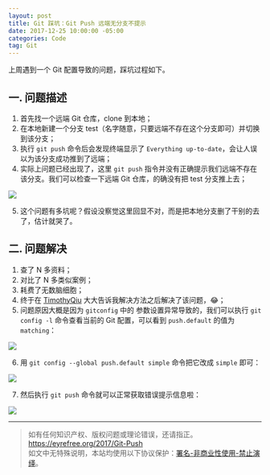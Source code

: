 ```yaml
---
layout: post
title: Git 踩坑：Git Push 远端无分支不提示
date: 2017-12-25 10:00:00 -05:00
categories: Code
tag: Git
---
```


上周遇到一个 Git 配置导致的问题，踩坑过程如下。

## 一. 问题描述

1. 首先找一个远端 Git 仓库，clone 到本地；
2. 在本地新建一个分支 test（名字随意，只要远端不存在这个分支即可）并切换到该分支；
3. 执行 `git push` 命令后会发现终端显示了 `Everything up-to-date`，会让人误以为该分支成功推到了远端；
4. 实际上问题已经出现了，这里 `git push` 指令并没有正确提示我们远端不存在该分支。我们可以检查一下远端 Git 仓库，的确没有把 test 分支推上去；

![](/images/2017/Git-Push/1.awebp)

5. 这个问题有多坑呢？假设没察觉这里回显不对，而是把本地分支删了干别的去了，估计就哭了。

## 二. 问题解决

1. 查了 N 多资料；
2. 对比了 N 多类似案例；
3. 耗费了无数脑细胞；
4. 终于在 [TimothyQiu](http://timothyqiu.com/) 大大告诉我解决方法之后解决了该问题，😂；
5. 问题原因大概是因为 `gitconfig` 中的 参数设置异常导致的，我们可以执行 `git config -l`  命令查看当前的 Git 配置，可以看到 `push.default` 的值为 `matching`：

![](/images/2017/Git-Push/2.awebp)

6. 用 `git config --global push.default simple` 命令把它改成 `simple` 即可：

![](/images/2017/Git-Push/3.awebp)

7. 然后执行 `git push` 命令就可以正常获取错误提示信息啦：

![](/images/2017/Git-Push/4.awebp)

---

> 如有任何知识产权、版权问题或理论错误，还请指正。   
> https://eyrefree.org/2017/Git-Push   
> 如文中无特殊说明，本站均使用以下协议保护：[署名-非商业性使用-禁止演绎](http://creativecommons.org/licenses/by-nc-nd/3.0/cn/)。   
